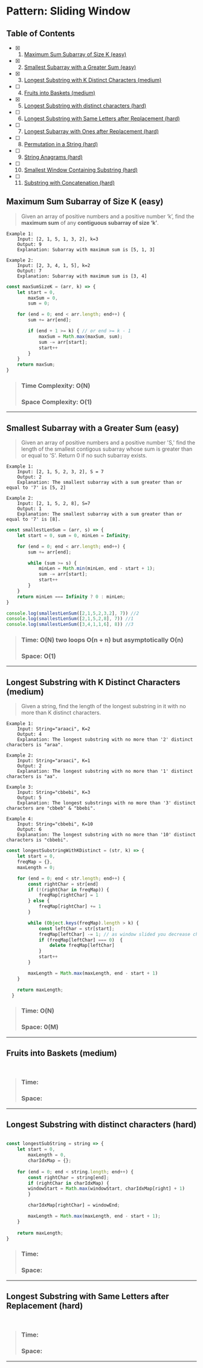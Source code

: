 # Pattern: Sliding Window

## Table of Contents

- [x] 1. [Maximum Sum Subarray of Size K (easy)](#maximum-sum-subarray-of-size-k-easy)
- [x] 2. [Smallest Subarray with a Greater Sum (easy)](#smallest-subarray-with-a-greater-sum-easy)
- [x] 3. [Longest Substring with K Distinct Characters (medium)](#longest-substring-with-k-distinct-characters-medium)
- [ ] 4. [Fruits into Baskets (medium)](#fruits-into-baskets-medium)
- [x] 5. [Longest Substring with distinct characters (hard)](#longest-substrings-with-distinct-characters-hard)
- [ ] 6. [Longest Substring with Same Letters after Replacement (hard)](#longest-substring-with-same-letters-after-replacement-hard)
- [ ] 7. [Longest Subarray with Ones after Replacement (hard)](#longest-subarray-with-ones-after-replacement-hard)
- [ ] 8. [Permutation in a String (hard)](#permutation-in-a-string-hard)
- [ ] 9. [String Anagrams (hard)](#string-anagrams-hard)
- [ ] 10. [Smallest Window Containing Substring (hard)](#smallest-window-containing-substring)
- [ ] 11. [Substring with Concatenation (hard)](#substring-with-concatenation)

## Maximum Sum Subarray of Size K (easy)

>Given an array of positive numbers and a positive number ‘k’, find the **maximum sum** of any **contiguous subarray of size ‘k’**.

```
Example 1:
    Input: [2, 1, 5, 1, 3, 2], k=3
    Output: 9
    Explanation: Subarray with maximum sum is [5, 1, 3]

Example 2:
    Input: [2, 3, 4, 1, 5], k=2
    Output: 7
    Explanation: Subarray with maximum sum is [3, 4]
```    

```javascript
const maxSumSizeK = (arr, k) => {
    let start = 0,
        maxSum = 0,
        sum = 0;

    for (end = 0; end < arr.length; end++) {
        sum += arr[end];

        if (end + 1 >= k) { // or end >= k - 1
            maxSum = Math.max(maxSum, sum);
            sum -= arr[start];
            start++
        }
    }
    return maxSum;
}
```
>### **Time Complexity: O(N)**
>### **Space Complexity: O(1)**

---

## Smallest Subarray with a Greater Sum (easy)

>Given an array of positive numbers and a positive number 'S,' find the length of the
smallest contigous subarray whose sum is greater than or equal to 'S'. Return 0 if no 
such subarray exists.

```
Example 1:
    Input: [2, 1, 5, 2, 3, 2], S = 7
    Output: 2
    Explanation: The smallest subarray with a sum greater than or equal to '7' is [5, 2]

Example 2:
    Input: [2, 1, 5, 2, 8], S=7 
    Output: 1
    Explanation: The smallest subarray with a sum greater than or equal to '7' is [8].
```

```javascript
const smallestLenSum = (arr, s) => {
    let start = 0, sum = 0, minLen = Infinity;

    for (end = 0; end < arr.length; end++) {
        sum += arr[end];

        while (sum >= s) {
            minLen = Math.min(minLen, end - start + 1);
            sum -= arr[start];
            start++
        }
    }
    return minLen === Infinity ? 0 : minLen;
}

console.log(smallestLenSum([2,1,5,2,3,2], 7)) //2
console.log(smallestLenSum([2,1,5,2,8], 7)) //1
console.log(smallestLenSum([3,4,1,1,6], 8)) //3
```
> ### Time: O(N) two loops O(n + n) but asymptotically O(n)
> ### Space: O(1)

---

## Longest Substring with K Distinct Characters (medium)

>Given a string, find the length of the longest substring in it with no more than K distinct characters.

```
Example 1:
    Input: String="araaci", K=2
    Output: 4
    Explanation: The longest substring with no more than '2' distinct characters is "araa".

Example 2:
    Input: String="araaci", K=1
    Output: 2
    Explanation: The longest substring with no more than '1' distinct characters is "aa".

Example 3:
    Input: String="cbbebi", K=3
    Output: 5
    Explanation: The longest substrings with no more than '3' distinct characters are "cbbeb" & "bbebi".

Example 4:
    Input: String="cbbebi", K=10
    Output: 6
    Explanation: The longest substring with no more than '10' distinct characters is "cbbebi".
```

```javascript
const longestSubstringWithKDistinct = (str, k) => {
    let start = 0,
    freqMap = {},
    maxLength = 0; 

    for (end = 0; end < str.length; end++) {
        const rightChar = str[end]
        if (!(rightChar in freqMap)) {
            freqMap[rightChar] = 1 
        } else {
            freqMap[rightChar] += 1
        }

        while (Object.keys(freqMap).length > k) { 
            const leftChar = str[start];
            freqMap[leftChar] -= 1; // as window slided you decrease char frequency
            if (freqMap[leftChar] === 0)  {
                delete freqMap[leftChar]
            }
            start++                              
        }

        maxLength = Math.max(maxLength, end - start + 1)    
    }

    return maxLength;                               
  }
```

> ### Time: O(N)
> ### Space: 0(M) 

---

## Fruits into Baskets (medium)

>

```
```

```javascript
```

> ### Time:
> ### Space:

---

## Longest Substring with distinct characters (hard)

>

```
```

```javascript
const longestSubString = string => {
    let start = 0,
        maxLength = 0,
        charIdxMap = {};
  
    for (end = 0; end < string.length; end++) {
        const rightChar = string[end];
        if (rightChar in charIdxMap) {
        windowStart = Math.max(windowStart, charIdxMap[right] + 1)
        } 

        charIdxMap[rightChar] = windowEnd;

        maxLength = Math.max(maxLength, end - start + 1);  
    }
  
    return maxLength;
}
```

> ### Time:
> ### Space:

---

## Longest Substring with Same Letters after Replacement (hard)

>

```
```

```javascript
```

> ### Time:
> ### Space:

---

